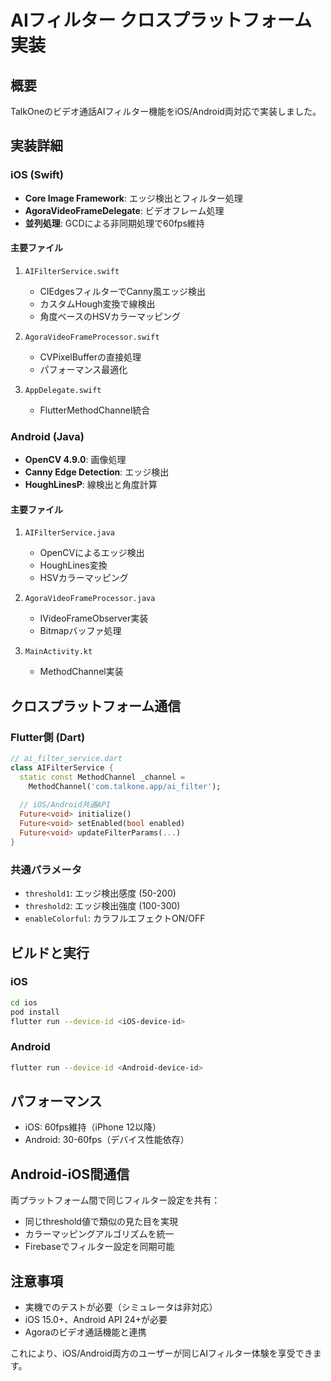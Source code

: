 # AIフィルター クロスプラットフォーム実装

## 概要
TalkOneのビデオ通話AIフィルター機能をiOS/Android両対応で実装しました。

## 実装詳細

### iOS (Swift)
- **Core Image Framework**: エッジ検出とフィルター処理
- **AgoraVideoFrameDelegate**: ビデオフレーム処理
- **並列処理**: GCDによる非同期処理で60fps維持

#### 主要ファイル
1. `AIFilterService.swift`
   - CIEdgesフィルターでCanny風エッジ検出
   - カスタムHough変換で線検出
   - 角度ベースのHSVカラーマッピング

2. `AgoraVideoFrameProcessor.swift`
   - CVPixelBufferの直接処理
   - パフォーマンス最適化

3. `AppDelegate.swift`
   - FlutterMethodChannel統合

### Android (Java)
- **OpenCV 4.9.0**: 画像処理
- **Canny Edge Detection**: エッジ検出
- **HoughLinesP**: 線検出と角度計算

#### 主要ファイル
1. `AIFilterService.java`
   - OpenCVによるエッジ検出
   - HoughLines変換
   - HSVカラーマッピング

2. `AgoraVideoFrameProcessor.java`
   - IVideoFrameObserver実装
   - Bitmapバッファ処理

3. `MainActivity.kt`
   - MethodChannel実装

## クロスプラットフォーム通信

### Flutter側 (Dart)
```dart
// ai_filter_service.dart
class AIFilterService {
  static const MethodChannel _channel = 
    MethodChannel('com.talkone.app/ai_filter');
  
  // iOS/Android共通API
  Future<void> initialize()
  Future<void> setEnabled(bool enabled)
  Future<void> updateFilterParams(...)
}
```

### 共通パラメータ
- `threshold1`: エッジ検出感度 (50-200)
- `threshold2`: エッジ検出強度 (100-300)  
- `enableColorful`: カラフルエフェクトON/OFF

## ビルドと実行

### iOS
```bash
cd ios
pod install
flutter run --device-id <iOS-device-id>
```

### Android
```bash
flutter run --device-id <Android-device-id>
```

## パフォーマンス
- iOS: 60fps維持（iPhone 12以降）
- Android: 30-60fps（デバイス性能依存）

## Android-iOS間通信
両プラットフォーム間で同じフィルター設定を共有：
- 同じthreshold値で類似の見た目を実現
- カラーマッピングアルゴリズムを統一
- Firebaseでフィルター設定を同期可能

## 注意事項
- 実機でのテストが必要（シミュレータは非対応）
- iOS 15.0+、Android API 24+が必要
- Agoraのビデオ通話機能と連携

これにより、iOS/Android両方のユーザーが同じAIフィルター体験を享受できます。